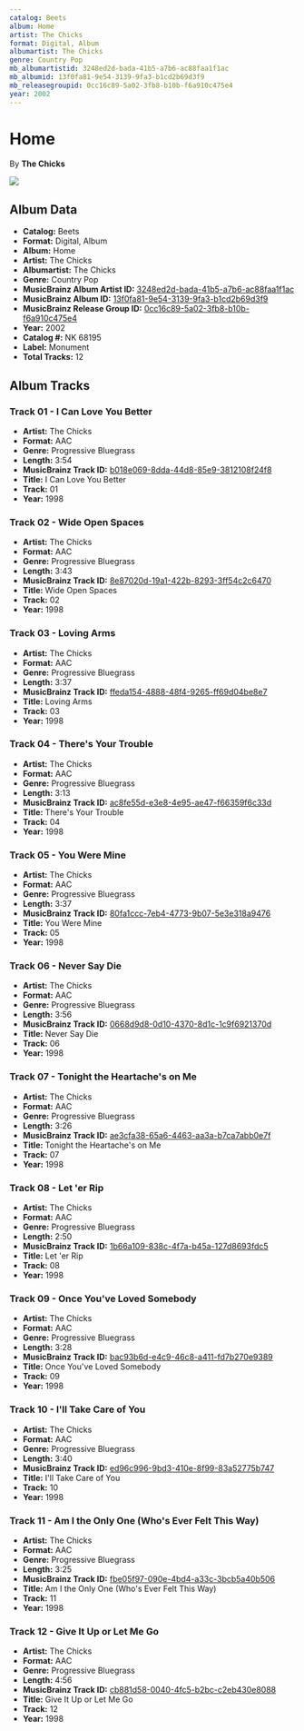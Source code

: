 ```yaml
---
catalog: Beets
album: Home
artist: The Chicks
format: Digital, Album
albumartist: The Chicks
genre: Country Pop
mb_albumartistid: 3248ed2d-bada-41b5-a7b6-ac88faa1f1ac
mb_albumid: 13f0fa81-9e54-3139-9fa3-b1cd2b69d3f9
mb_releasegroupid: 0cc16c89-5a02-3fb8-b10b-f6a910c475e4
year: 2002
---
```


# Home

By **The Chicks**

![](../../assets/beetscovers/The_Chicks-Home.png)

## Album Data

- **Catalog:** Beets
- **Format:** Digital, Album
- **Album:** Home
- **Artist:** The Chicks
- **Albumartist:** The Chicks
- **Genre:** Country Pop
- **MusicBrainz Album Artist ID:** [3248ed2d-bada-41b5-a7b6-ac88faa1f1ac](https://musicbrainz.org/artist/3248ed2d-bada-41b5-a7b6-ac88faa1f1ac)
- **MusicBrainz Album ID:** [13f0fa81-9e54-3139-9fa3-b1cd2b69d3f9](https://musicbrainz.org/release/13f0fa81-9e54-3139-9fa3-b1cd2b69d3f9)
- **MusicBrainz Release Group ID:** [0cc16c89-5a02-3fb8-b10b-f6a910c475e4](https://musicbrainz.org/release-group/0cc16c89-5a02-3fb8-b10b-f6a910c475e4)
- **Year:** 2002
- **Catalog #:** NK 68195
- **Label:** Monument
- **Total Tracks:** 12

## Album Tracks

### Track 01 - I Can Love You Better

- **Artist:** The Chicks
- **Format:** AAC
- **Genre:** Progressive Bluegrass
- **Length:** 3:54
- **MusicBrainz Track ID:** [b018e069-8dda-44d8-85e9-3812108f24f8](https://musicbrainz.org/recording/b018e069-8dda-44d8-85e9-3812108f24f8)
- **Title:** I Can Love You Better
- **Track:** 01
- **Year:** 1998

### Track 02 - Wide Open Spaces

- **Artist:** The Chicks
- **Format:** AAC
- **Genre:** Progressive Bluegrass
- **Length:** 3:43
- **MusicBrainz Track ID:** [8e87020d-19a1-422b-8293-3ff54c2c6470](https://musicbrainz.org/recording/8e87020d-19a1-422b-8293-3ff54c2c6470)
- **Title:** Wide Open Spaces
- **Track:** 02
- **Year:** 1998

### Track 03 - Loving Arms

- **Artist:** The Chicks
- **Format:** AAC
- **Genre:** Progressive Bluegrass
- **Length:** 3:37
- **MusicBrainz Track ID:** [ffeda154-4888-48f4-9265-ff69d04be8e7](https://musicbrainz.org/recording/ffeda154-4888-48f4-9265-ff69d04be8e7)
- **Title:** Loving Arms
- **Track:** 03
- **Year:** 1998

### Track 04 - There's Your Trouble

- **Artist:** The Chicks
- **Format:** AAC
- **Genre:** Progressive Bluegrass
- **Length:** 3:13
- **MusicBrainz Track ID:** [ac8fe55d-e3e8-4e95-ae47-f66359f6c33d](https://musicbrainz.org/recording/ac8fe55d-e3e8-4e95-ae47-f66359f6c33d)
- **Title:** There's Your Trouble
- **Track:** 04
- **Year:** 1998

### Track 05 - You Were Mine

- **Artist:** The Chicks
- **Format:** AAC
- **Genre:** Progressive Bluegrass
- **Length:** 3:37
- **MusicBrainz Track ID:** [80fa1ccc-7eb4-4773-9b07-5e3e318a9476](https://musicbrainz.org/recording/80fa1ccc-7eb4-4773-9b07-5e3e318a9476)
- **Title:** You Were Mine
- **Track:** 05
- **Year:** 1998

### Track 06 - Never Say Die

- **Artist:** The Chicks
- **Format:** AAC
- **Genre:** Progressive Bluegrass
- **Length:** 3:56
- **MusicBrainz Track ID:** [0668d9d8-0d10-4370-8d1c-1c9f6921370d](https://musicbrainz.org/recording/0668d9d8-0d10-4370-8d1c-1c9f6921370d)
- **Title:** Never Say Die
- **Track:** 06
- **Year:** 1998

### Track 07 - Tonight the Heartache's on Me

- **Artist:** The Chicks
- **Format:** AAC
- **Genre:** Progressive Bluegrass
- **Length:** 3:26
- **MusicBrainz Track ID:** [ae3cfa38-65a6-4463-aa3a-b7ca7abb0e7f](https://musicbrainz.org/recording/ae3cfa38-65a6-4463-aa3a-b7ca7abb0e7f)
- **Title:** Tonight the Heartache's on Me
- **Track:** 07
- **Year:** 1998

### Track 08 - Let 'er Rip

- **Artist:** The Chicks
- **Format:** AAC
- **Genre:** Progressive Bluegrass
- **Length:** 2:50
- **MusicBrainz Track ID:** [1b66a109-838c-4f7a-b45a-127d8693fdc5](https://musicbrainz.org/recording/1b66a109-838c-4f7a-b45a-127d8693fdc5)
- **Title:** Let 'er Rip
- **Track:** 08
- **Year:** 1998

### Track 09 - Once You've Loved Somebody

- **Artist:** The Chicks
- **Format:** AAC
- **Genre:** Progressive Bluegrass
- **Length:** 3:28
- **MusicBrainz Track ID:** [bac93b6d-e4c9-46c8-a411-fd7b270e9389](https://musicbrainz.org/recording/bac93b6d-e4c9-46c8-a411-fd7b270e9389)
- **Title:** Once You've Loved Somebody
- **Track:** 09
- **Year:** 1998

### Track 10 - I'll Take Care of You

- **Artist:** The Chicks
- **Format:** AAC
- **Genre:** Progressive Bluegrass
- **Length:** 3:40
- **MusicBrainz Track ID:** [ed96c996-9bd3-410e-8f99-83a52775b747](https://musicbrainz.org/recording/ed96c996-9bd3-410e-8f99-83a52775b747)
- **Title:** I'll Take Care of You
- **Track:** 10
- **Year:** 1998

### Track 11 - Am I the Only One (Who's Ever Felt This Way)

- **Artist:** The Chicks
- **Format:** AAC
- **Genre:** Progressive Bluegrass
- **Length:** 3:25
- **MusicBrainz Track ID:** [fbe05f97-090e-4bd4-a33c-3bcb5a40b506](https://musicbrainz.org/recording/fbe05f97-090e-4bd4-a33c-3bcb5a40b506)
- **Title:** Am I the Only One (Who's Ever Felt This Way)
- **Track:** 11
- **Year:** 1998

### Track 12 - Give It Up or Let Me Go

- **Artist:** The Chicks
- **Format:** AAC
- **Genre:** Progressive Bluegrass
- **Length:** 4:56
- **MusicBrainz Track ID:** [cb881d58-0040-4fc5-b2bc-c2eb430e8088](https://musicbrainz.org/recording/cb881d58-0040-4fc5-b2bc-c2eb430e8088)
- **Title:** Give It Up or Let Me Go
- **Track:** 12
- **Year:** 1998

